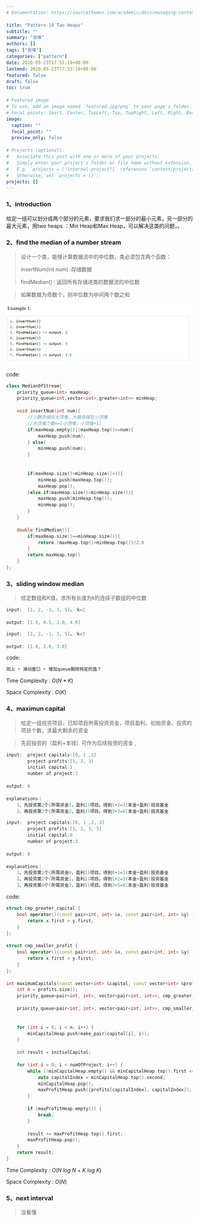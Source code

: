 ```yaml
---
# Documentation: https://sourcethemes.com/academic/docs/managing-content/

title: "Pattern-10 Two Heaps"
subtitle: ""
summary: "双堆"
authors: []
tags: ["双堆"]
categories: ["pattern"]
date: 2020-05-23T17:53:19+08:00
lastmod: 2020-05-23T17:53:19+08:00
featured: false
draft: false
toc: true

# Featured image
# To use, add an image named `featured.jpg/png` to your page's folder.
# Focal points: Smart, Center, TopLeft, Top, TopRight, Left, Right, BottomLeft, Bottom, BottomRight.
image:
  caption: ""
  focal_point: ""
  preview_only: false

# Projects (optional).
#   Associate this post with one or more of your projects.
#   Simply enter your project's folder or file name without extension.
#   E.g. `projects = ["internal-project"]` references `content/project/deep-learning/index.md`.
#   Otherwise, set `projects = []`.
projects: []
---
```


### 1、introduction

给定一组可以划分成两个部分的元素，要求我们求一部分的最小元素，另一部分的最大元素，用two heaps ：Min Heap和Max Heap，可以解决这类的问题，。

### 2、find the median of a number stream

> 设计一个类，能够计算数据流中的中位数，类必须包含两个函数：
>
> insertNum(int num) :存储数据
>
> findMedian() : 返回所有存储进类的数据流的中位数

> 如果数据为奇数个，则中位数为中间两个数之和

![](./2-1.png)

code:

```c++
class MedianOfStream{
    priority_queue<int> maxHeap;
    priority_queue<int,vector<int>,greater<int>> minHeap;

    void insertNum(int num){
        //小数存储在大顶堆，大数存储在小顶堆
        //大顶堆个数==[小顶堆，小顶堆+1]
        if(maxHeap.empty()||maxHeap.top()>=num){
            maxHeap.push(num);
        } else{
            minHeap.push(num);
        }


        if(maxHeap.size()>minHeap.size()+1){
            minHeap.push(maxHeap.top());
            maxHeap.pop();
        }else if(maxHeap.size()<minHeap.size()){
            maxHeap.push(minHeap.top());
            minHeap.pop();
        }
    }

    double findMedian(){
        if(maxHeap.size()==minHeap.size()){
            return (maxHeap.top()+minHeap.top())/2.0
        }
        return maxHeap.top()
    }
};
```



### 3、sliding window median

> 给定数组和K值，求所有长度为k的连续子数组的中位数

```c++
input:	[1, 2, -1, 3, 5]， k=2
    
output:	[1.5, 0.5, 1.0, 4.0]
```

```c++
input:	[1, 2, -1, 3, 5]， k=3
    
output:	[1.0, 2.0, 3.0]
```

code:

```c++
同上 + 滑动窗口 + 增加queue删除特定的值？
```

Time Complexity : *O*(*N \* K*)

Space Complexity : *O*(*K*)

### 4、maximun capital

> 给定一组投资项目，已知项目所需投资资金，项目盈利、初始资金、投资的项目个数，求最大剩余的资金

> 先前投资的（盈利+本钱）可作为后续投资的资金 , 

```c++
input:	project capitals:[0, 1 ,2]
		project profits:[1, 2, 3]
		initial capital:1
		number of project:2
            
output:	6
    
explanations：
    1、先投资第2个(所需资金1，盈利2)项目。得到1+2=3(本金+盈利)投资基金
    2、再投资第3个(所需资金2，盈利3)项目。得到3+3=6(本金+盈利)投资基金
```

```c++
input:	project capitals:[0, 1 ,2, 3]
		project profits:[1, 2, 3, 5]
		initial capital:0
		number of project:3
            
output:	8
    
explanations：
    1、先投资第1个(所需资金0，盈利1)项目。得到0+1=1(本金+盈利)投资基金
    2、再投资第2个(所需资金1，盈利2)项目。得到1+2=3(本金+盈利)投资基金
    3、再投资第4个(所需资金3，盈利5)项目。得到3+5=8(本金+盈利)投资基金
```

code:

```c++
struct cmp_greater_capital {
    bool operator()(const pair<int, int> &x, const pair<int, int> &y) {
        return x.first > y.first;
    }
};

struct cmp_smaller_profit {
    bool operator()(const pair<int, int> &x, const pair<int, int> &y) {
        return x.first < y.first;
    }
};

int maximumCapitals(const vector<int> &capital, const vector<int> &profits, int numOfProject, int initialCapital) {
    int n = profits.size();
    priority_queue<pair<int, int>, vector<pair<int, int>>, cmp_greater_capital> minCapitalHeap;

    priority_queue<pair<int, int>, vector<pair<int, int>>, cmp_smaller_profit> maxProfitHeap;


    for (int i = 0; i < n; i++) {
        minCapitalHeap.push(make_pair(capital[i], i));
    }

    int result = initialCapital;

    for (int i = 0; i < numOfProject; i++) {
        while (!minCapitalHeap.empty() && minCapitalHeap.top().first <= result) {
            auto capitalIndex = minCapitalHeap.top().second;
            minCapitalHeap.pop();
            maxProfitHeap.push({profits[capitalIndex], capitalIndex});
        }

        if (maxProfitHeap.empty()) {
            break;
        }

        result += maxProfitHeap.top().first;
        maxProfitHeap.pop();
    }
    return result;
}
```

Time Complexity : *O*(*N log N* + *K log K*)

Space Complexity : *O*(*N*)

### 5、next interval

> 没看懂